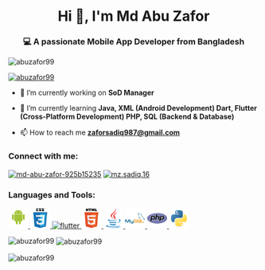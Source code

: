 <h1 align="center">Hi 👋, I'm Md Abu Zafor</h1>
<h3 align="center">💻 A passionate Mobile App Developer from Bangladesh</h3>

<p align="left"> <img src="https://komarev.com/ghpvc/?username=abuzafor99&label=Profile%20views&color=0e75b6&style=flat" alt="abuzafor99" /> </p>

<p align="left"> <a href="https://github.com/ryo-ma/github-profile-trophy"><img src="https://github-profile-trophy.vercel.app/?username=abuzafor99" alt="abuzafor99" /></a> </p>

- 🔭 I’m currently working on **SoD Manager**

- 🌱 I’m currently learning **Java, XML (Android Development) Dart, Flutter (Cross-Platform Development) PHP, SQL (Backend & Database)**

- 📫 How to reach me **zaforsadiq987@gmail.com**

<h3 align="left">Connect with me:</h3>
<p align="left">
<a href="https://linkedin.com/in/md-abu-zafor-925b15235" target="blank"><img align="center" src="https://raw.githubusercontent.com/rahuldkjain/github-profile-readme-generator/master/src/images/icons/Social/linked-in-alt.svg" alt="md-abu-zafor-925b15235" height="30" width="40" /></a>
<a href="https://fb.com/mz.sadiq.16" target="blank"><img align="center" src="https://raw.githubusercontent.com/rahuldkjain/github-profile-readme-generator/master/src/images/icons/Social/facebook.svg" alt="mz.sadiq.16" height="30" width="40" /></a>
</p>

<h3 align="left">Languages and Tools:</h3>
<p align="left"> <a href="https://developer.android.com" target="_blank" rel="noreferrer"> <img src="https://raw.githubusercontent.com/devicons/devicon/master/icons/android/android-original-wordmark.svg" alt="android" width="40" height="40"/> </a> <a href="https://www.w3schools.com/css/" target="_blank" rel="noreferrer"> <img src="https://raw.githubusercontent.com/devicons/devicon/master/icons/css3/css3-original-wordmark.svg" alt="css3" width="40" height="40"/> </a> <a href="https://flutter.dev" target="_blank" rel="noreferrer"> <img src="https://www.vectorlogo.zone/logos/flutterio/flutterio-icon.svg" alt="flutter" width="40" height="40"/> </a> <a href="https://www.w3.org/html/" target="_blank" rel="noreferrer"> <img src="https://raw.githubusercontent.com/devicons/devicon/master/icons/html5/html5-original-wordmark.svg" alt="html5" width="40" height="40"/> </a> <a href="https://www.java.com" target="_blank" rel="noreferrer"> <img src="https://raw.githubusercontent.com/devicons/devicon/master/icons/java/java-original.svg" alt="java" width="40" height="40"/> </a> <a href="https://www.mysql.com/" target="_blank" rel="noreferrer"> <img src="https://raw.githubusercontent.com/devicons/devicon/master/icons/mysql/mysql-original-wordmark.svg" alt="mysql" width="40" height="40"/> </a> <a href="https://www.php.net" target="_blank" rel="noreferrer"> <img src="https://raw.githubusercontent.com/devicons/devicon/master/icons/php/php-original.svg" alt="php" width="40" height="40"/> </a> <a href="https://www.python.org" target="_blank" rel="noreferrer"> <img src="https://raw.githubusercontent.com/devicons/devicon/master/icons/python/python-original.svg" alt="python" width="40" height="40"/> </a> </p>

<p><img align="left" src="https://github-readme-stats.vercel.app/api/top-langs?username=abuzafor99&show_icons=true&locale=en&layout=compact" alt="abuzafor99" /></p>

<p>&nbsp;<img align="center" src="https://github-readme-stats.vercel.app/api?username=abuzafor99&show_icons=true&locale=en" alt="abuzafor99" /></p>

<p><img align="center" src="https://github-readme-streak-stats.herokuapp.com/?user=abuzafor99&" alt="abuzafor99" /></p>
